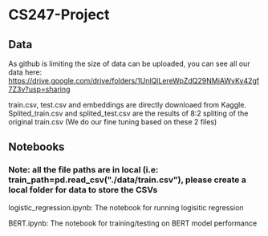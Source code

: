 # CS247-Project

## Data
As github is limiting the size of data can be uploaded, you can see all our data here:
https://drive.google.com/drive/folders/1UnlQlLereWpZdQ29NMiAWvKy42gf7Z3v?usp=sharing

train.csv, test.csv and embeddings are directly downloaed from Kaggle. Splited_train.csv and splited_test.csv
are the results of 8:2 spliting of the original train.csv (We do our fine tuning based on these 2 files)


## Notebooks
### Note: all the file paths are in local (i.e: train_path=pd.read_csv("./data/train.csv"), please create a local folder for data to store the CSVs
logistic_regression.ipynb: The notebook for running logisitic regression

BERT.ipynb: The notebook for training/testing on BERT model performance
